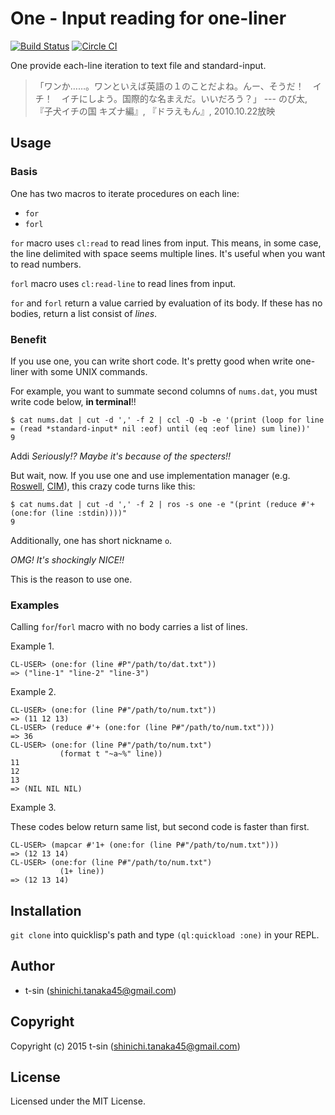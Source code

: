 # One - Input reading for one-liner

[![Build Status](https://travis-ci.org/t-sin/one.svg?branch=master)](https://travis-ci.org/t-sin/one)
[![Circle CI](https://circleci.com/gh/t-sin/one.svg?style=svg)](https://circleci.com/gh/t-sin/one)

One provide each-line iteration to text file and standard-input.


> 「ワンか……。ワンといえば英語の１のことだよね。んー、そうだ！　イチ！　イチにしよう。国際的な名まえだ。いいだろう？」
> --- のび太, 『子犬イチの国 キズナ編』, 『ドラえもん』, 2010.10.22放映


## Usage

### Basis

One has two macros to iterate procedures on each line:

* `for`
* `forl`

`for` macro uses `cl:read` to read lines from input.
This means, in some case, the line delimited with space seems multiple lines.
It's useful when you want to read numbers.

`forl` macro uses `cl:read-line` to read lines from input.

`for` and `forl` return a value carried by evaluation of its body.
If these has no bodies, return a list consist of _lines_.

### Benefit

If you use one, you can write short code.
It's pretty good when write one-liner with some UNIX commands.

For example, you want to summate second columns of `nums.dat`, you must write code below, __in terminal__!!

    $ cat nums.dat | cut -d ',' -f 2 | ccl -Q -b -e '(print (loop for line = (read *standard-input* nil :eof) until (eq :eof line) sum line))'
    9
    
Addi
_Seriously!? Maybe it's because of the specters!!_

But wait, now.
If you use one and use implementation manager (e.g. [Roswell](https://github.com/snmsts/roswell), [CIM](https://github.com/KeenS/CIM)), this crazy code turns like this:

    $ cat nums.dat | cut -d ',' -f 2 | ros -s one -e "(print (reduce #'+ (one:for (line :stdin))))"
    9

Additionally, one has short nickname `o`.

_OMG! It's shockingly NICE!!_

This is the reason to use one.

### Examples

Calling `for`/`forl` macro with no body carries a list of lines.

Example 1.

    CL-USER> (one:for (line #P"/path/to/dat.txt"))
    => ("line-1" "line-2" "line-3")

Example 2.

    CL-USER> (one:for (line P#"/path/to/num.txt"))
    => (11 12 13)
    CL-USER> (reduce #'+ (one:for (line P#"/path/to/num.txt")))
    => 36
    CL-USER> (one:for (line P#"/path/to/num.txt")
               (format t "~a~%" line))
    11
    12
    13
    => (NIL NIL NIL)

Example 3.

These codes below return same list, but second code is faster than first.

    CL-USER> (mapcar #'1+ (one:for (line P#"/path/to/num.txt")))
    => (12 13 14)
    CL-USER> (one:for (line P#"/path/to/num.txt")
               (1+ line))
    => (12 13 14)


## Installation

`git clone` into quicklisp's path and type `(ql:quickload :one)` in your REPL.

## Author

* t-sin (shinichi.tanaka45@gmail.com)

## Copyright

Copyright (c) 2015 t-sin (shinichi.tanaka45@gmail.com)

## License

Licensed under the MIT License.

